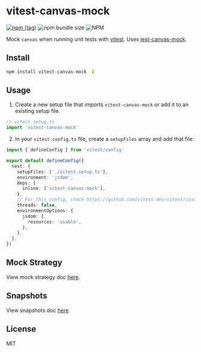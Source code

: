 # vitest-canvas-mock

[![npm (tag)](https://img.shields.io/npm/v/vitest-canvas-mock?style=flat&colorA=000000&colorB=000000)](https://www.npmjs.com/package/vitest-canvas-mock) ![npm bundle size](https://img.shields.io/bundlephobia/minzip/vitest-canvas-mock?style=flat&colorA=000000&colorB=000000) ![NPM](https://img.shields.io/npm/l/vitest-canvas-mock?style=flat&colorA=000000&colorB=000000)

Mock `canvas` when running unit tests with [vitest](https://vitest.dev/). Uses [jest-canvas-mock](https://github.com/hustcc/jest-canvas-mock).

## Install

```bash
npm install vitest-canvas-mock -D
```

## Usage

1. Create a new setup file that imports `vitest-canvas-mock` or add it to an existing setup file.

```ts
// vitest.setup.ts
import 'vitest-canvas-mock'
```

2. In your `vitest.config.ts` file, create a `setupFiles` array and add that file:

```ts
import { defineConfig } from 'vitest/config'

export default defineConfig({
  test: {
    setupFiles: ['./vitest.setup.ts'],
    environment: 'jsdom',
    deps: {
      inline: ['vitest-canvas-mock'],
    },
    // For this config, check https://github.com/vitest-dev/vitest/issues/740
    threads: false,
    environmentOptions: {
      jsdom: {
        resources: 'usable',
      },
    },
  },
})
```

## Mock Strategy

View mock strategy doc [here](https://github.com/hustcc/jest-canvas-mock#mock-strategy).

## Snapshots

View snapshots doc [here](https://github.com/hustcc/jest-canvas-mock#snapshots)

## License

MIT
